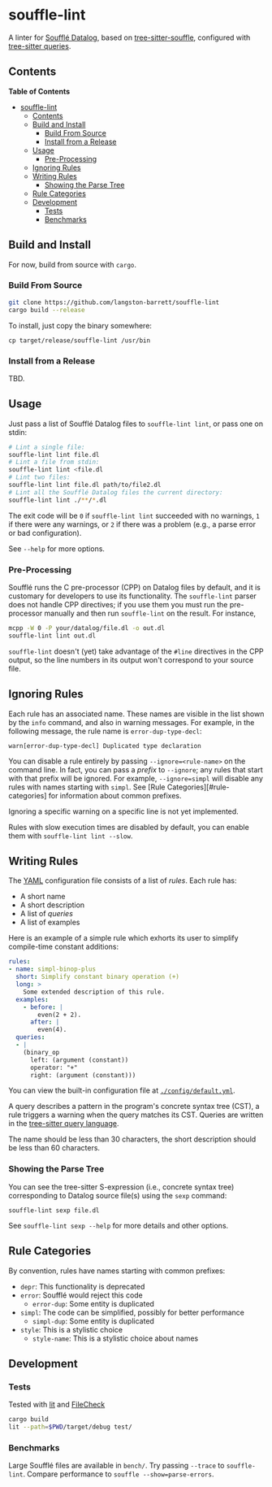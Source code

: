 # souffle-lint

A linter for [Soufflé Datalog][souffle], based on
[tree-sitter-souffle][tree-sitter-souffle], configured with
[tree-sitter queries][tree-sitter-query].

## Contents

<!-- markdown-toc start - Don't edit this section. Run M-x markdown-toc-refresh-toc -->
**Table of Contents**

- [souffle-lint](#souffle-lint)
    - [Contents](#contents)
    - [Build and Install](#build-and-install)
        - [Build From Source](#build-from-source)
        - [Install from a Release](#install-from-a-release)
    - [Usage](#usage)
        - [Pre-Processing](#pre-processing)
    - [Ignoring Rules](#ignoring-rules)
    - [Writing Rules](#writing-rules)
        - [Showing the Parse Tree](#showing-the-parse-tree)
    - [Rule Categories](#rule-categories)
    - [Development](#development)
        - [Tests](#tests)
        - [Benchmarks](#benchmarks)

<!-- markdown-toc end -->

## Build and Install

For now, build from source with `cargo`.

### Build From Source

```bash
git clone https://github.com/langston-barrett/souffle-lint
cargo build --release
```
To install, just copy the binary somewhere:
```
cp target/release/souffle-lint /usr/bin
```

### Install from a Release

TBD. <!-- TODO(#1)  -->

## Usage

Just pass a list of Soufflé Datalog files to `souffle-lint lint`, or pass one on
stdin:

```bash
# Lint a single file:
souffle-lint lint file.dl
# Lint a file from stdin:
souffle-lint lint <file.dl
# Lint two files:
souffle-lint lint file.dl path/to/file2.dl
# Lint all the Soufflé Datalog files the current directory:
souffle-lint lint ./**/*.dl
```

The exit code will be `0` if `souffle-lint lint` succeeded with no warnings, `1`
if there were any warnings, or `2` if there was a problem (e.g., a parse error
or bad configuration).

See `--help` for more options.

### Pre-Processing

Soufflé runs the C pre-processor (CPP) on Datalog files by default, and it is
customary for developers to use its functionality. The `souffle-lint` parser
does not handle CPP directives; if you use them you must run the
pre-processor manually and then run `souffle-lint` on the result. For instance,
```bash
mcpp -W 0 -P your/datalog/file.dl -o out.dl
souffle-lint lint out.dl
```
`souffle-lint` doesn't (yet) take advantage of the `#line` directives in the CPP
output, so the line numbers in its output won't correspond to your source file.

<!-- TODO(lb): Use `#line` -->

## Ignoring Rules

Each rule has an associated name. These names are visible in the list shown by
the `info` command, and also in warning messages. For example, in the following
message, the rule name is `error-dup-type-decl`:

```
warn[error-dup-type-decl] Duplicated type declaration
```

You can disable a rule entirely by passing `--ignore=<rule-name>` on the command
line. In fact, you can pass a *prefix* to `--ignore`; any rules that start with
that prefix will be ignored. For example, `--ignore=simpl` will disable any
rules with names starting with `simpl`. See [Rule Categories][#rule-categories]
for information about common prefixes.

Ignoring a specific warning on a specific line is not yet implemented.

<!-- TODO(#5): Implement me! 

You can ignore a warning for a specific line by by placing a comment of the form `ignore[<warning-name>]` on the line before, e.g.,
```
// ignore[simpl-binop-id]
one(0 + 1).
```

-->

Rules with slow execution times are disabled by default, you can enable them
with `souffle-lint lint --slow`.

## Writing Rules

The [YAML][yaml] configuration file consists of a list of *rules*. Each rule
has:

- A short name
- A short description
- A list of *queries*
- A list of examples

Here is an example of a simple rule which exhorts its user to simplify
compile-time constant additions:

```yaml
rules:
- name: simpl-binop-plus
  short: Simplify constant binary operation (+)
  long: >
    Some extended description of this rule.
  examples:
    - before: |
        even(2 + 2).
      after: |
        even(4).
  queries:
  - |
    (binary_op
      left: (argument (constant))
      operator: "+"
      right: (argument (constant)))
```

You can view the built-in configuration file at
[`./config/default.yml`](./config/default.yml).

A query describes a pattern in the program's concrete syntax tree (CST), a rule
triggers a warning when the query matches its CST. Queries are written in the
[tree-sitter query language][tree-sitter-query].

The name should be less than 30 characters, the short description should be less
than 60 characters.

### Showing the Parse Tree

You can see the tree-sitter S-expression (i.e., concrete syntax tree)
corresponding to Datalog source file(s) using the `sexp` command:
```
souffle-lint sexp file.dl
```
See `souffle-lint sexp --help` for more details and other options.

## Rule Categories

By convention, rules have names starting with common prefixes:

- `depr`: This functionality is deprecated
- `error`: Soufflé would reject this code
  - `error-dup`: Some entity is duplicated
- `simpl`: The code can be simplified, possibly for better performance
  - `simpl-dup`: Some entity is duplicated
- `style`: This is a stylistic choice
  - `style-name`: This is a stylistic choice about names

## Development

### Tests

Tested with [lit][lit] and [FileCheck][filecheck]
```bash
cargo build
lit --path=$PWD/target/debug test/
```

### Benchmarks

Large Soufflé files are available in `bench/`. Try passing `--trace` to
`souffle-lint`. Compare performance to `souffle --show=parse-errors`.

[filecheck]: https://www.llvm.org/docs/CommandGuide/FileCheck.html
[lit]: https://llvm.org/docs/CommandGuide/lit.html
[souffle]: https://souffle-lang.github.io/index.html
[tree-sitter-query]: https://tree-sitter.github.io/tree-sitter/using-parsers#query-syntax
[tree-sitter-souffle]: https://github.com/langston-barrett/tree-sitter-souffle/
[yaml]: https://yaml.org/
